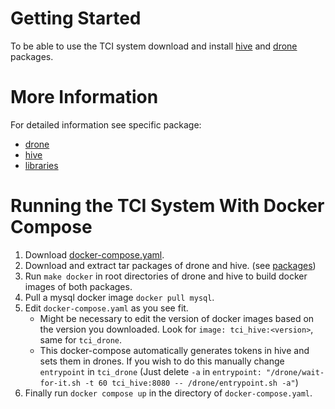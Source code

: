 # Getting Started

To be able to use the TCI system
download and install [hive](packages/hive.md#installation) and [drone](packages/drone.md#installation) packages.


# More Information

For detailed information see specific package:

- [drone](packages/drone.md)
- [hive](packages/hive.md)
- [libraries](packages/libraries.md)


# Running the TCI System With Docker Compose

1. Download [docker-compose.yaml](https://github.com/FETA-Project/TrafficCaptureInfrastructure/blob/main/docker-compose.yml).
2. Download and extract tar packages of drone and hive.
(see [packages](https://github.com/FETA-Project/TrafficCaptureInfrastructure/tree/main/packages/drone))
3. Run `make docker` in root directories of drone and hive to build docker images of both packages.
4. Pull a mysql docker image `docker pull mysql`.
5. Edit `docker-compose.yaml` as you see fit.
    * Might be necessary to edit the version of docker images based on the version you downloaded.
    Look for `image: tci_hive:<version>`, same for `tci_drone`.
    * This docker-compose automatically generates tokens in hive and sets them in drones. If you wish to do this manually change `entrypoint` in `tci_drone` (Just delete `-a` in `entrypoint: "/drone/wait-for-it.sh -t 60 tci_hive:8080 -- /drone/entrypoint.sh -a"`)
6. Finally run `docker compose up` in the directory of `docker-compose.yaml`.